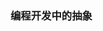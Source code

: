 <!--
title: 程序员的Side Project
desc: Side Project是每一个程序员心中的XX
template: blog
target: artical
date: 2020-04-13
todo: true
-->

### 编程开发中的抽象



